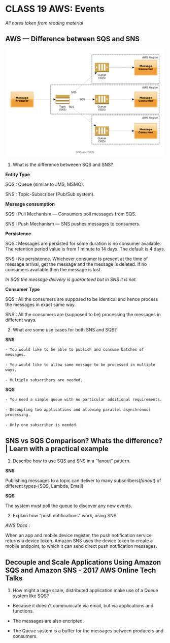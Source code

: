 # CLASS 19 AWS: Events

*All notes taken from reading material*


## AWS — Difference between SQS and SNS

![img](/assets/401-imgs/sqssnsaws.png)

1. What is the difference betweeen SQS and SNS?

**Entity Type**

SQS : Queue (similar to JMS, MSMQ).

SNS : Topic-Subscriber (Pub/Sub system).

**Message consumption**

SQS : Pull Mechanism — Consumers poll messages from SQS.

SNS : Push Mechanism — SNS pushes messages to consumers.

**Persistence**

SQS : Messages are persisted for some duration is no consumer available. The retention period value is from 1 minute to 14 days. The default is 4 days.

SNS : No persistence. Whichever consumer is present at the time of message arrival, get the message and the message is deleted. If no consumers available then the message is lost.

*In SQS the message delivery is guaranteed but in SNS it is not.*

**Consumer Type**

SQS : All the consumers are supposed to be identical and hence process the messages in exact same way.

SNS : All the consumers are (supposed to be) processing the messages in different ways.

2. What are some use cases for both SNS and SQS?

**SNS**

    - You would like to be able to publish and consume batches of messages.

    - You would like to allow same message to be processed in multiple ways.

    - Multiple subscribers are needed.

**SQS**

    - You need a simple queue with no particular additional requirements.

    - Decoupling two applications and allowing parallel asynchronous processing.

    - Only one subscriber is needed.

## SNS vs SQS Comparison? Whats the difference? | Learn with a practical example

1. Describe how to use SQS and SNS in a “fanout” pattern.

**SNS**

Publishing messages to a topic can deliver to many subscribers(*fanout*) of different types-(SQS, Lambda, Email)

**SQS**

The system must poll the queue to discover any new events.

2. Explain how “push notifications” work, using SNS.

*AWS Docs* :

When an app and mobile device register, the push notification service returns a device token. Amazon SNS uses the device token to create a mobile endpoint, to which it can send direct push notification messages.

## Decouple and Scale Applications Using Amazon SQS and Amazon SNS - 2017 AWS Online Tech Talks

1. How might a large scale, distributed application make use of a Queue system like SQS?

- Because it doesn't communicate via email, but via applications and functions.

- The messages are also encripted. 

- The Queue system is a buffer for the messages between producers and consumers. 
